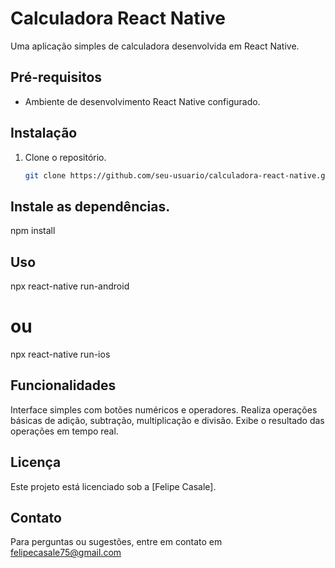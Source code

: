 # Calculadora React Native

Uma aplicação simples de calculadora desenvolvida em React Native.

## Pré-requisitos
- Ambiente de desenvolvimento React Native configurado.

## Instalação
1. Clone o repositório.
   ```bash
   git clone https://github.com/seu-usuario/calculadora-react-native.git

## Instale as dependências.
npm install

## Uso
npx react-native run-android
 # ou
npx react-native run-ios

## Funcionalidades
Interface simples com botões numéricos e operadores.
Realiza operações básicas de adição, subtração, multiplicação e divisão.
Exibe o resultado das operações em tempo real.


## Licença
Este projeto está licenciado sob a [Felipe Casale]. 
## Contato
Para perguntas ou sugestões, entre em contato em felipecasale75@gmail.com
